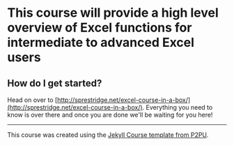 # This course will provide a high level overview of Excel functions for intermediate to advanced Excel users


## How do I get started?

Head on over to [http://sprestridge.net/excel-course-in-a-box/](http://sprestridge.net/excel-course-in-a-box/). Everything you need to know is over there and once you are done we'll be waiting for you here!
 
---

This course was created using the [Jekyll Course template from P2PU](http://github.com/p2pu/jekyll-course-template).
